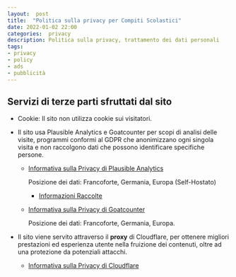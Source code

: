 ```yaml
---
layout:  post
title:  "Politica sulla privacy per Compiti Scolastici"
date: 2022-01-02 22:00
categories:  privacy
description: Politica sulla privacy, trattamento dei dati personali
tags:
- privacy
- policy
- ads
- pubblicità
---
```



## Servizi di terze parti sfruttati dal sito

* Cookie: Il sito non utilizza cookie sui visitatori.

* Il sito usa Plausible Analytics e Goatcounter per scopi di analisi delle visite, programmi conformi al GDPR che anonimizzano ogni singola visita e non raccolgono dati che possono identificare specifiche persone.

    * [Informativa sulla Privacy di Plausible Analytics](https://plausible.io/privacy)
        
        Posizione dei dati: Francoforte, Germania, Europa (Self-Hostato)

        * [Informazioni Raccolte](https://plausible.io/data-policy)

    * [Informativa sulla Privacy di Goatcounter](https://www.goatcounter.com/help/privacy)
        
        Posizione dei dati: Francoforte, Germania, Europa.

* Il sito viene servito attraverso il **proxy** di Cloudflare, per ottenere migliori prestazioni ed esperienza utente nella fruizione dei contenuti, oltre ad una protezione da potenziali attacchi.

    * [Informativa sulla Privacy di Cloudflare](https://www.cloudflare.com/it-it/privacypolicy/)